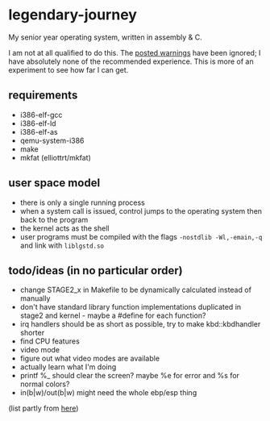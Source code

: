 # legendary-journey
My senior year operating system, written in assembly & C.

I am not at all qualified to do this. The [posted warnings](https://wiki.osdev.org/Beginner_Mistakes#A_Hard_Truth) have been ignored; I have absolutely none of the recommended experience. This is more of an experiment to see how far I can get.

## requirements
- i386-elf-gcc
- i386-elf-ld
- i386-elf-as
- qemu-system-i386
- make
- mkfat (elliottrt/mkfat)

## user space model
- there is only a single running process
- when a system call is issued, control jumps to the operating system then back to the program
- the kernel acts as the shell
- user programs must be compiled with the flags `-nostdlib -Wl,-emain,-q` and link with `liblgstd.so`

## todo/ideas (in no particular order)
- change STAGE2_x in Makefile to be dynamically calculated instead of manually
- don't have standard library function implementations duplicated in stage2 and kernel - maybe a #define for each function?
- irq handlers should be as short as possible, try to make kbd::kbdhandler shorter
- find CPU features
- video mode
- figure out what video modes are available
- actually learn what I'm doing
- printf %_ should clear the screen? maybe %e for error and %s for normal colors?
- in(b|w)/out(b|w) might need the whole ebp/esp thing

(list partly from [here](https://wiki.osdev.org/Rolling_Your_Own_Bootloader))